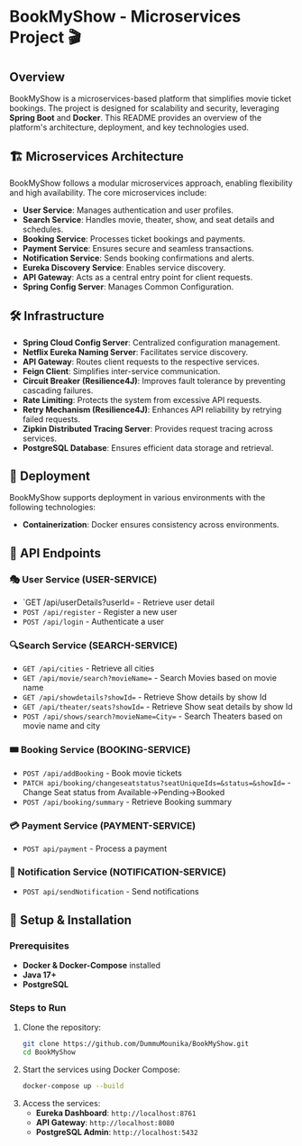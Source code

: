 # BookMyShow - Microservices Project 🎬

## Overview  
BookMyShow is a microservices-based platform that simplifies movie ticket bookings. The project is designed for scalability and security, leveraging **Spring Boot** and **Docker**. This README provides an overview of the platform's architecture, deployment, and key technologies used.

## 🏗️ Microservices Architecture
BookMyShow follows a modular microservices approach, enabling flexibility and high availability. The core microservices include:

- **User Service**: Manages authentication and user profiles.
- **Search Service**: Handles movie, theater, show, and  seat details and schedules.
- **Booking Service**: Processes ticket bookings and payments.
- **Payment Service**: Ensures secure and seamless transactions.
- **Notification Service**: Sends booking confirmations and alerts.
- **Eureka Discovery Service**: Enables service discovery.
- **API Gateway**: Acts as a central entry point for client requests.
- **Spring Config Server**: Manages Common Configuration.

## 🛠️ Infrastructure
- **Spring Cloud Config Server**: Centralized configuration management.
- **Netflix Eureka Naming Server**: Facilitates service discovery.
- **API Gateway**: Routes client requests to the respective services.
- **Feign Client**: Simplifies inter-service communication.
- **Circuit Breaker (Resilience4J)**: Improves fault tolerance by preventing cascading failures.
- **Rate Limiting**: Protects the system from excessive API requests.
- **Retry Mechanism (Resilience4J)**: Enhances API reliability by retrying failed requests.
- **Zipkin Distributed Tracing Server**: Provides request tracing across services.
- **PostgreSQL Database**: Ensures efficient data storage and retrieval.

## 🚀 Deployment
BookMyShow supports deployment in various environments with the following technologies:

- **Containerization**: Docker ensures consistency across environments.

## 📌 API Endpoints
### 🎭 User Service (USER-SERVICE)
- `GET /api/userDetails?userId= - Retrieve user detail
- `POST /api/register` - Register a new user
- `POST /api/login` - Authenticate a user

### 🔍Search Service (SEARCH-SERVICE)
- `GET /api/cities` - Retrieve all cities
- `GET /api/movie/search?movieName=` - Search Movies based on movie name
- `GET /api/showdetails?showId=` - Retrieve Show details by show Id
- `GET /api/theater/seats?showId=` - Retrieve Show seat details by show Id
- `POST /api/shows/search?movieName=City=` - Search Theaters based on movie name and city

### 🎟️ Booking Service (BOOKING-SERVICE)
- `POST /api/addBooking` - Book movie tickets
- `PATCH api/booking/changeseatstatus?seatUniqueIds=&status=&showId=` - Change Seat status from Available->Pending->Booked
- `POST /api/booking/summary` - Retrieve Booking summary

### 💳 Payment Service (PAYMENT-SERVICE)
- `POST api/payment` - Process a payment

### 🔔 Notification Service (NOTIFICATION-SERVICE)
- `POST api/sendNotification` - Send notifications

## 🎯 Setup & Installation
### Prerequisites
- **Docker & Docker-Compose** installed
- **Java 17+**
- **PostgreSQL**

### Steps to Run
1. Clone the repository:
   ```bash
   git clone https://github.com/DummuMounika/BookMyShow.git
   cd BookMyShow
   ```
2. Start the services using Docker Compose:
   ```bash
   docker-compose up --build
   ```
3. Access the services:
   - **Eureka Dashboard**: `http://localhost:8761`
   - **API Gateway**: `http://localhost:8080`
   - **PostgreSQL Admin**: `http://localhost:5432`


